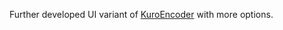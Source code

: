 Further developed UI variant of [KuroEncoder](https://github.com/Nikey646/KuroEncoder) with more options.
